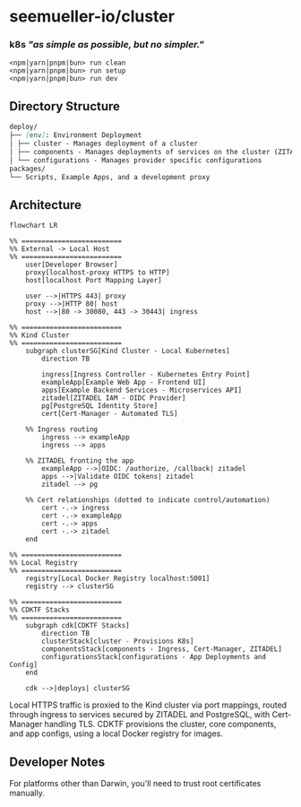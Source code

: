 # seemueller-io/cluster

### k8s _"as simple as possible, but no simpler."_

```shell
<npm|yarn|pnpm|bun> run clean
<npm|yarn|pnpm|bun> run setup
<npm|yarn|pnpm|bun> run dev
```

## Directory Structure
```markdown
deploy/
├── [env]: Environment Deployment
│ ├── cluster - Manages deployment of a cluster
│ ├── components - Manages deployments of services on the cluster (ZITADEL, CertManager, ect...)
│ └── configurations - Manages provider specific configurations
packages/
└── Scripts, Example Apps, and a development proxy
```


## Architecture

```mermaid
flowchart LR

%% =========================
%% External -> Local Host
%% =========================
    user[Developer Browser]
    proxy[localhost-proxy HTTPS to HTTP]
    host[localhost Port Mapping Layer]

    user -->|HTTPS 443| proxy
    proxy -->|HTTP 80| host
    host -->|80 -> 30080, 443 -> 30443| ingress

%% =========================
%% Kind Cluster
%% =========================
    subgraph clusterSG[Kind Cluster - Local Kubernetes]
        direction TB

        ingress[Ingress Controller - Kubernetes Entry Point]
        exampleApp[Example Web App - Frontend UI]
        apps[Example Backend Services - Microservices API]
        zitadel[ZITADEL IAM - OIDC Provider]
        pg[PostgreSQL Identity Store]
        cert[Cert-Manager - Automated TLS]

    %% Ingress routing
        ingress --> exampleApp
        ingress --> apps

    %% ZITADEL fronting the app
        exampleApp -->|OIDC: /authorize, /callback| zitadel
        apps -->|Validate OIDC tokens| zitadel
        zitadel --> pg

    %% Cert relationships (dotted to indicate control/automation)
        cert -.-> ingress
        cert -.-> exampleApp
        cert -.-> apps
        cert -.-> zitadel
    end

%% =========================
%% Local Registry
%% =========================
    registry[Local Docker Registry localhost:5001]
    registry --> clusterSG

%% =========================
%% CDKTF Stacks
%% =========================
    subgraph cdk[CDKTF Stacks]
        direction TB
        clusterStack[cluster - Provisions K8s]
        componentsStack[components - Ingress, Cert-Manager, ZITADEL]
        configurationsStack[configurations - App Deployments and Config]
    end

    cdk -->|deploys| clusterSG
```

Local HTTPS traffic is proxied to the Kind cluster via port mappings, routed through ingress to services secured by ZITADEL and PostgreSQL, with Cert-Manager handling TLS. CDKTF provisions the cluster, core components, and app configs, using a local Docker registry for images.

## Developer Notes
For platforms other than Darwin, you'll need to trust root certificates manually.
